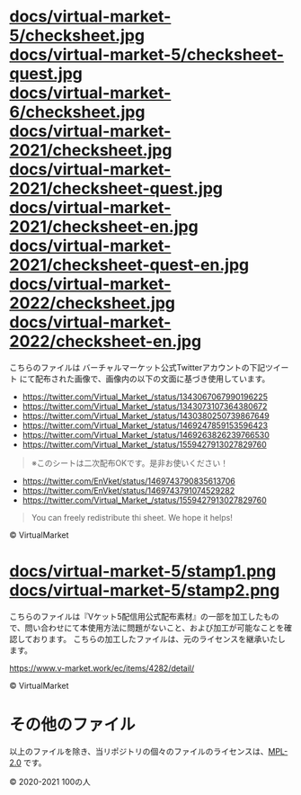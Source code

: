 
# [docs/virtual-market-5/checksheet.jpg](docs/virtual-market-5/checksheet.jpg)<br>[docs/virtual-market-5/checksheet-quest.jpg](docs/virtual-market-5/checksheet-quest.jpg)<br>[docs/virtual-market-6/checksheet.jpg](docs/virtual-market-6/checksheet.jpg)<br>[docs/virtual-market-2021/checksheet.jpg](docs/virtual-market-2021/checksheet.jpg)<br>[docs/virtual-market-2021/checksheet-quest.jpg](docs/virtual-market-2021/checksheet-quest.jpg)<br>[docs/virtual-market-2021/checksheet-en.jpg](docs/virtual-market-2021/checksheet-en.jpg)<br>[docs/virtual-market-2021/checksheet-quest-en.jpg](docs/virtual-market-2021/checksheet-quest-en.jpg)<br>[docs/virtual-market-2022/checksheet.jpg](docs/virtual-market-2022/checksheet.jpg)<br>[docs/virtual-market-2022/checksheet-en.jpg](docs/virtual-market-2022/checksheet-en.jpg)

こちらのファイルは バーチャルマーケット公式Twitterアカウントの下記ツイート
にて配布された画像で、画像内の以下の文面に基づき使用しています。

- https://twitter.com/Virtual_Market_/status/1343067067990196225
- https://twitter.com/Virtual_Market_/status/1343073107364380672
- https://twitter.com/Virtual_Market_/status/1430380250739867649
- https://twitter.com/Virtual_Market_/status/1469247859153596423
- https://twitter.com/Virtual_Market_/status/1469263826239766530
- https://twitter.com/Virtual_Market_/status/1559427913027829760

> ※このシートは二次配布OKです。是非お使いください！

- https://twitter.com/EnVket/status/1469743790835613706
- https://twitter.com/EnVket/status/1469743791074529282
- https://twitter.com/Virtual_Market_/status/1559427913027829760

> You can freely redistribute thi sheet. We hope it helps!

© VirtualMarket

# [docs/virtual-market-5/stamp1.png](docs/virtual-market-5/stamp1.png)<br>[docs/virtual-market-5/stamp2.png](docs/virtual-market-5/stamp2.png)

こちらのファイルは『Vケット5配信用公式配布素材』の一部を加工したもので、問い合わせにて本使用方法に問題がないこと、および加工が可能なことを確認しております。
こちらの加工したファイルは、元のライセンスを継承いたします。

https://www.v-market.work/ec/items/4282/detail/

© VirtualMarket

# その他のファイル

以上のファイルを除き、当リポジトリの個々のファイルのライセンスは、[MPL-2.0](https://spdx.org/licenses/MPL-2.0.html) です。

© 2020-2021 100の人
